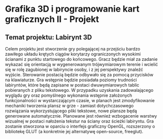 # Grafika 3D i programowanie kart graficznych II - Projekt

## Temat projektu: Labirynt 3D

Celem projektu jest stworzenie gry polegającej na przejściu bardzo zawiłego układu krętych ciągów korytarzy ograniczonych wysokimi ścianami z punktu startowego do końcowego. Gracz będzie miał za zadanie wykazać się orientacją w wygenerowanym trójwymiarowym terenie i wcielić się w rolę zagubionej w labiryncie osoby, i z jej perspektywy znaleźć wyjście.
Sterowanie postacią będzie odbywało się za pomocą przycisków na klawiaturze.
Gra wstępnie będzie posiadała poziomy trudności labiryntów, które będą zapisane w postaci dwuwymiarowych tablic pobieranych z pliku tekstowego. W przypadku uzyskania zadowalającego wyglądu gry oraz pomyślnego wykonania wstępnie założonych  funkcjonalności w wystarczającym czasie, w planach jest zmodyfikowanie mechaniki tworzenia plansz w grze - zamiast dotychczasowego rozwiązania wykorzystującego pliki tekstowe, nowe plansze będą generowane automatycznie. Planowane jest również wzbogacenie warstwy wizualnej w postaci nałożenia tekstur na ściany oraz ścieżki labiryntu.
Gra zostanie stworzona w oparciu o interfejs graficzny OpenGL, rozszerzony o bibliotekę GLUT (a konkretnie jej alternatywę open-source, freeglut).
